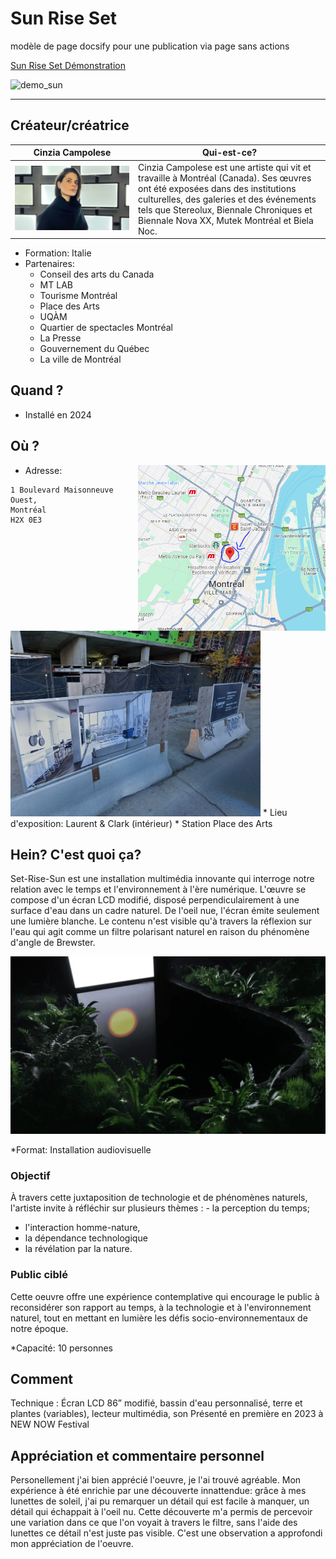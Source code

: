 # Sun Rise Set
modèle de page docsify pour une publication via page sans actions 

[Sun Rise Set Démonstration](https://village-numerique.mutek.org/fr/installations/set-rise-sun-par-cinzia-campolese)

![demo_sun](https://raw.githubusercontent.com/Timingmerkat83/soleil/main/img/01CinziaCampolese_SetRiseSun.webp)

---

## Créateur/créatrice
| Cinzia Campolese | Qui-est-ce? |
|------------------| ----------- |
| ![artiste](https://github.com/Timingmerkat83/documentation_sun/blob/main/img/cinzia_campolese.jpg) | Cinzia Campolese est une artiste qui vit et travaille à Montréal (Canada). Ses œuvres ont été exposées dans des institutions culturelles, des galeries et des événements tels que Stereolux, Biennale Chroniques et Biennale Nova XX, Mutek Montréal et Biela Noc. |

* Formation: Italie
* Partenaires:
   -  Conseil des arts du Canada
   -  MT LAB
   -  Tourisme Montréal
   -  Place des Arts
   -  UQÀM
   -  Quartier de spectacles Montréal
   -  La Presse
   -  Gouvernement du Québec
   -  La ville de Montréal

## Quand ?
* Installé en 2024
## Où ?
<img src="https://github.com/Timingmerkat83/documentation_sun/blob/main/img/Capture.PNG"  width="300px" align="right">

* Adresse: 
```
1 Boulevard Maisonneuve Ouest,
Montréal
H2X 0E3
```
<img src="https://github.com/Timingmerkat83/documentation_sun/blob/main/img/montr%C3%A9al_02.PNG" width="400px" >
* Lieu d'exposition: Laurent & Clark 
(intérieur)
* Station Place des Arts

## Hein? C'est quoi ça?

Set-Rise-Sun est une installation multimédia innovante qui interroge notre relation avec le temps et l'environnement à l'ère numérique. L'œuvre se compose d'un écran LCD modifié, disposé perpendiculairement à une surface d'eau dans un cadre naturel. De l'oeil nue, l'écran émite seulement une lumière blanche. Le contenu n'est visible qu'à travers la réflexion sur l'eau qui agit comme un filtre polarisant naturel en raison du phénomène d'angle de Brewster.

![OeuvreSun](img/02CinziaCampolese_SetRiseSun.webp) 

*Format: Installation audiovisuelle 

### Objectif
À travers cette juxtaposition de technologie et de phénomènes naturels, l'artiste invite à réfléchir sur plusieurs thèmes : - la perception du temps; 
- l'interaction homme-nature, 
- la dépendance technologique
- la révélation par la nature.

### Public ciblé
Cette oeuvre offre une expérience contemplative qui encourage le public à reconsidérer son rapport au temps, à la technologie et à l'environnement naturel, tout en mettant en lumière les défis socio-environnementaux de notre époque.

*Capacité: 10 personnes

## Comment 
Technique : Écran LCD 86” modifié, bassin d'eau personnalisé, terre et plantes (variables), lecteur multimédia, son
Présenté en première en 2023 à NEW NOW Festival

## Appréciation et commentaire personnel

Personellement j'ai bien apprécié l'oeuvre, je l'ai trouvé agréable. Mon expérience à été enrichie par une découverte innattendue: grâce à mes lunettes de soleil, j'ai pu remarquer un détail qui est facile à manquer, un détail qui échappait à l'oeil nu. Cette découverte m'a permis de percevoir une variation dans ce que l'on voyait à travers le filtre, sans l'aide des lunettes ce détail n'est juste pas visible. C'est une observation a approfondi mon appréciation de l'oeuvre.
